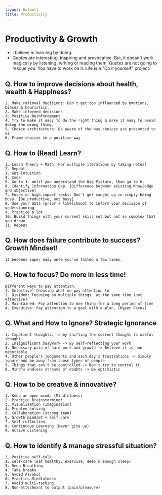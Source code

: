 ```yaml
---
layout: Default
title: Productivity
---
```



# Productivity & Growth
- I believe in learning by doing.
- Quotes are interesting, inspiring and provocative. But, it doesn't work magically by listening, writing or reading them. Quotes are not going to rescue you. You have to work on it. Life is a "Do it yourself" project.

## Q. How to improve decisions about health, wealth & Happiness?
```
1. Make rational decisions: Don't get too influenced by emotions, biases & heuristics.
2. Make informed decisions
3. Positive Reinforcement
4. Try to make it easy to do the right thing & make it easy to avoid doing the wrong thing.
5. Choice architecture: Be aware of the way choices are presented to us
6. Frame choices in a positive way
```

## Q. How to (Read) Learn?
```
1. Learn Theory + Math [For multiple iterations by taking notes] 
2. Repeat
3. Get Intuition
4. Code
5. Go to 1. until you understand the Big Picture, then go to 6.
6. Identify Information Gap. [Difference between existing Knowledge and objective]
7. Focus on high-impact tasks. Don't get caught up in simply being busy. [Be productive, not busy]
8. Use your data (prior + likelihood) to inform your decision of understanding
9. Practice a lot
10. Build things with your current skill set but not so complex that you drown.
11. Repeat
```

## Q. How does failure contribute to success? Growth Mindset!
```
It becomes super easy once you've failed a few times.
```

## Q. How to focus? Do more in less time!
```
Different ways to pay attention:
1. Selective: Choosing what we pay attention to
2. Divided: Focusing on multiple things  at the same time (not effective)
3. Maintained: Pay attention to one thing for a long period of time
4. Executive: Pay attention to a goal with a plan. [Hyper Focus]
```

## Q. What and How to Ignore? Strategic Ignorance
```
1. Impatient thoughts. -> by shifting the current thought to useful thought
2. Insignificant busywork -> By self-reflecting your work
3. Necessary pain of hard work and growth -> Believe it is non-negotiable
4. Other people's judgements and each day's frustrations -> Simply ignore and be away from those types of people
5. Things that can't be controlled -> Don't try to control it
6. Mind's endless streams of doubts -> Be optimistic
```

## Q. How to be creative & innovative?
```
1. Keep an open mind. (Mindfulness)
2. Practice Brainstorming!
3. Visualization (Imagination)
4. Problem solving
5. Collaboration (strong team)
6. Growth mindset + self-care
7. Self-reflection
8. Continuous Learning (Never give up)
9. Active Listening 
```

## Q. How to identify & manage stressful situation?
```
1. Positive self-talk
2. self-care (eat healthy, exercise, deep & enough sleep)
3. Deep Breathing
4. Take breaks
5. Avoid Alcohol
6. Practice Mindfulness
7. Avoid multi-tasking
8. Non-attechmant to output (pain/pleasure)
```

